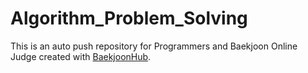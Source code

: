 # Algorithm_Problem_Solving
This is an auto push repository for Programmers and Baekjoon Online Judge created with [BaekjoonHub](https://github.com/BaekjoonHub/BaekjoonHub).
